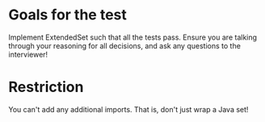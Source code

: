 # Goals for the test
Implement ExtendedSet such that all the tests pass.
Ensure you are talking through your reasoning for all decisions, and ask any questions to the interviewer!

# Restriction
You can't add any additional imports. That is, don't just wrap a Java set!